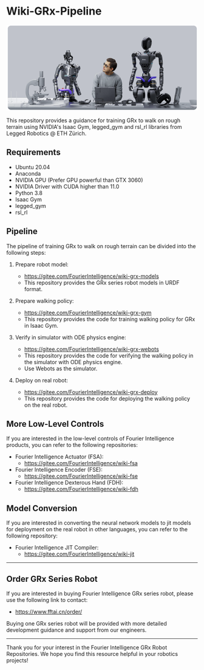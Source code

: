 # Wiki-GRx-Pipeline

![](pictures/7.png)

This repository provides a guidance for training GRx to walk on rough terrain using NVIDIA's Isaac Gym, legged_gym and rsl_rl libraries from Legged Robotics @ ETH Zürich.

## Requirements

- Ubuntu 20.04
- Anaconda
- NVIDIA GPU (Prefer GPU powerful than GTX 3060)
- NVIDIA Driver with CUDA higher than 11.0
- Python 3.8
- Isaac Gym
- legged_gym
- rsl_rl

## Pipeline

The pipeline of training GRx to walk on rough terrain can be divided into the following steps:

1. Prepare robot model:
    - https://gitee.com/FourierIntelligence/wiki-grx-models
    - This repository provides the GRx series robot models in URDF format.

2. Prepare walking policy:
    - https://gitee.com/FourierIntelligence/wiki-grx-gym
    - This repository provides the code for training walking policy for GRx in Isaac Gym.

3. Verify in simulator with ODE physics engine:
    - https://gitee.com/FourierIntelligence/wiki-grx-webots
    - This repository provides the code for verifying the walking policy in the simulator with ODE physics engine.
    - Use Webots as the simulator.

4. Deploy on real robot:
    - https://gitee.com/FourierIntelligence/wiki-grx-deploy
    - This repository provides the code for deploying the walking policy on the real robot.

## More Low-Level Controls

If you are interested in the low-level controls of Fourier Intelligence products,
you can refer to the following repositories:

- Fourier Intelligence Actuator (FSA):
    - https://gitee.com/FourierIntelligence/wiki-fsa
- Fourier Intelligence Encoder (FSE):
    - https://gitee.com/FourierIntelligence/wiki-fse
- Fourier Intelligence Dexterous Hand (FDH):
    - https://gitee.com/FourierIntelligence/wiki-fdh

## Model Conversion

If you are interested in converting the neural network models to jit models for deployment on the real robot in other languages,
you can refer to the following repository:

- Fourier Intelligence JIT Compiler:
    - https://gitee.com/FourierIntelligence/wiki-jit

---

## Order GRx Series Robot

If you are interested in buying Fourier Intelligence GRx series robot, please use the following link to contact:

- https://www.fftai.cn/order/

Buying one GRx series robot will be provided with more detailed development guidance and support from our engineers.

---

Thank you for your interest in the Fourier Intelligence GRx Robot Repositories.
We hope you find this resource helpful in your robotics projects!